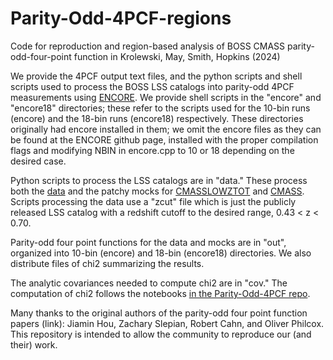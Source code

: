 # Parity-Odd-4PCF-regions
Code for reproduction and region-based analysis of BOSS CMASS parity-odd-four-point function in Krolewski, May, Smith, Hopkins (2024)

We provide the 4PCF output text files, and the python scripts and shell scripts used to process the BOSS LSS catalogs into parity-odd 4PCF measurements using [ENCORE](https://github.com/oliverphilcox/encore). We provide shell scripts in the "encore" and "encore18" directories; these refer to the scripts used for the 10-bin runs (encore) and the 18-bin runs (encore18) respectively. These directories originally had encore installed in them; we omit the encore files as they can be found at the ENCORE github page, installed with the proper compilation flags and modifying NBIN in encore.cpp to 10 or 18 depending on the desired case.

Python scripts to process the LSS catalogs are in "data." These process both the [data](https://data.sdss.org/sas/dr12/boss/lss/) and the patchy mocks for [CMASSLOWZTOT](https://data.sdss.org/sas/dr12/boss/lss/dr12_multidark_patchy_mocks/) and [CMASS](https://www.ub.edu/bispectrum/page11.html). Scripts processing the data use a "zcut" file which is just the publicly released LSS catalog with a redshift cutoff to the desired range, 0.43 < z < 0.70.

Parity-odd four point functions for the data and mocks are in "out", organized into 10-bin (encore) and 18-bin (encore18) directories. We also distribute files of chi2 summarizing the results.

The analytic covariances needed to compute chi2 are in "cov." The computation of chi2 follows the notebooks [in the Parity-Odd-4PCF repo](https://github.com/oliverphilcox/Parity-Odd-4PCF).

Many thanks to the original authors of the parity-odd four point function papers (link): Jiamin Hou, Zachary Slepian, Robert Cahn, and Oliver Philcox. This repository is intended to allow the community to reproduce our (and their) work.
